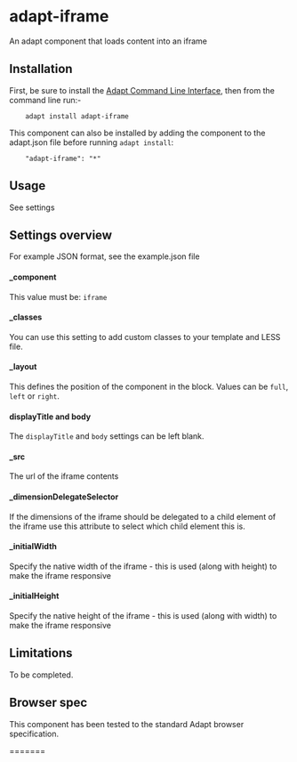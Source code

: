 # adapt-iframe

An adapt component that loads content into an iframe


## Installation

First, be sure to install the [Adapt Command Line Interface](https://github.com/adaptlearning/adapt-cli), then from the command line run:-

        adapt install adapt-iframe

This component can also be installed by adding the component to the adapt.json file before running `adapt install`:

        "adapt-iframe": "*"

## Usage

See settings

## Settings overview

For example JSON format, see the example.json file


#### _component

This value must be: `iframe`

#### _classes

You can use this setting to add custom classes to your template and LESS file.

#### _layout

This defines the position of the component in the block. Values can be `full`, `left` or `right`. 

#### displayTitle and body

The `displayTitle` and `body` settings can be left blank.

#### _src
The url of the iframe contents

#### _dimensionDelegateSelector

If the dimensions of the iframe should be delegated to a child element of the iframe use this attribute to select which child element this is.

#### _initialWidth

Specify the native width of the iframe - this is used (along with height) to make the iframe responsive

#### _initialHeight

Specify the native height of the iframe - this is used (along with width) to make the iframe responsive

## Limitations

To be completed.

## Browser spec

This component has been tested to the standard Adapt browser specification.

=======
